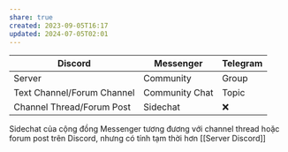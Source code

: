 ```yaml
---
share: true
created: 2023-09-05T16:17
updated: 2024-07-05T02:01
---
```


| Discord                    | Messenger      | Telegram |
| -------------------------- | -------------- | -------- |
| Server                     | Community      | Group    |
| Text Channel/Forum Channel | Community Chat | Topic    |
| Channel Thread/Forum Post  | Sidechat       | ❌       |

Sidechat của cộng đồng Messenger tương đương với channel thread hoặc forum post trên Discord, nhưng có tính tạm thời hơn
[[Server Discord]]